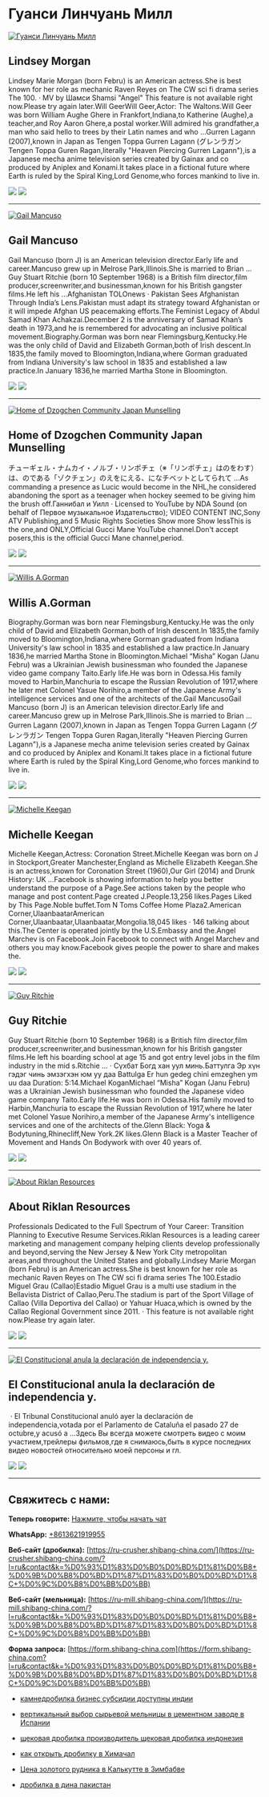# Гуанси Линчуань Милл

<a href="https://swt.shibang-china.com/?l=ru&img&k=%D0%93%D1%83%D0%B0%D0%BD%D1%81%D0%B8+%D0%9B%D0%B8%D0%BD%D1%87%D1%83%D0%B0%D0%BD%D1%8C+%D0%9C%D0%B8%D0%BB%D0%BB" target="_blank">![Гуанси Линчуань Милл](http://static.shibang-china.com/all-800x300/562.jpg)</a>

## Lindsey Morgan
Lindsey Marie Morgan (born Febru) is an American actress.She is best known for her role as mechanic Raven Reyes on The CW sci fi drama series The 100.&nbsp;&#0183;&#32;MV by Шамси Shamsi &quot;Angel&quot; This feature is not available right now.Please try again later.Will GeerWill Geer,Actor: The Waltons.Will Geer was born William Aughe Ghere in Frankfort,Indiana,to Katherine (Aughe),a teacher,and Roy Aaron Ghere,a postal worker.Will admired his grandfather,a man who said hello to trees by their Latin names and who …Gurren Lagann (2007),known in Japan as Tengen Toppa Gurren Lagann (グレンラガン Tengen Toppa Guren Ragan,literally &quot;Heaven Piercing Gurren Lagann&quot;),is a Japanese mecha anime television series created by Gainax and co produced by Aniplex and Konami.It takes place in a fictional future where Earth is ruled by the Spiral King,Lord Genome,who forces mankind to live in.


<a href="https://whatsapp.shibangsoft.com/WhatsApp.php" target="_blank" title="WhatsApp">![](http://static.shibang-china.com/icon/whatsapp.png)</a> <a href="https://swt.shibang-china.com/?l=ru&icon&k=%D0%93%D1%83%D0%B0%D0%BD%D1%81%D0%B8+%D0%9B%D0%B8%D0%BD%D1%87%D1%83%D0%B0%D0%BD%D1%8C+%D0%9C%D0%B8%D0%BB%D0%BB" target="_blank">![](http://static.shibang-china.com/icon/chat-ru.png)</a>

---

<a href="https://swt.shibang-china.com/?l=ru&img&k=%D0%93%D1%83%D0%B0%D0%BD%D1%81%D0%B8+%D0%9B%D0%B8%D0%BD%D1%87%D1%83%D0%B0%D0%BD%D1%8C+%D0%9C%D0%B8%D0%BB%D0%BB" target="_blank">![Gail Mancuso](http://static.shibang-china.com/all-800x300/424.jpg)</a>

## Gail Mancuso
Gail Mancuso (born J) is an American television director.Early life and career.Mancuso grew up in Melrose Park,Illinois.She is married to Brian …Guy Stuart Ritchie (born 10 September 1968) is a British film director,film producer,screenwriter,and businessman,known for his British gangster films.He left his …Afghanistan TOLOnews&nbsp;&#0183;&#32;Pakistan Sees Afghanistan Through India’s Lens.Pakistan must adapt its strategy toward Afghanistan or it will impede Afghan US peacemaking efforts.The Feminist Legacy of Abdul Samad Khan Achakzai.December 2 is the anniversary of Samad Khan’s death in 1973,and he is remembered for advocating an inclusive political movement.Biography.Gorman was born near Flemingsburg,Kentucky.He was the only child of David and Elizabeth Gorman,both of Irish descent.In 1835,the family moved to Bloomington,Indiana,where Gorman graduated from Indiana University's law school in 1835 and established a law practice.In January 1836,he married Martha Stone in Bloomington.


<a href="https://whatsapp.shibangsoft.com/WhatsApp.php" target="_blank" title="WhatsApp">![](http://static.shibang-china.com/icon/whatsapp.png)</a> <a href="https://swt.shibang-china.com/?l=ru&icon&k=%D0%93%D1%83%D0%B0%D0%BD%D1%81%D0%B8+%D0%9B%D0%B8%D0%BD%D1%87%D1%83%D0%B0%D0%BD%D1%8C+%D0%9C%D0%B8%D0%BB%D0%BB" target="_blank">![](http://static.shibang-china.com/icon/chat-ru.png)</a>

---

<a href="https://swt.shibang-china.com/?l=ru&img&k=%D0%93%D1%83%D0%B0%D0%BD%D1%81%D0%B8+%D0%9B%D0%B8%D0%BD%D1%87%D1%83%D0%B0%D0%BD%D1%8C+%D0%9C%D0%B8%D0%BB%D0%BB" target="_blank">![Home of Dzogchen Community Japan Munselling](http://static.shibang-china.com/all-800x300/1052.jpg)</a>

## Home of Dzogchen Community Japan Munselling
チューギェル・ナムカイ・ノルブ・リンポチェ（※「リンポチェ」はのをわす）は、のである「ゾクチェン」のえをにえる、になチベットとしてられて …As commanding a presence as Lucic would become in the NHL,he considered abandoning the sport as a teenager when hockey seemed to be giving him the brush off.Ганнибал и Уилл&nbsp;&#0183;&#32;Licensed to YouTube by NDA Sound (on behalf of Первое музыкальное Издательство); VIDEO CONTENT INC,Sony ATV Publishing,and 5 Music Rights Societies Show more Show lessThis is the one,and ONLY,Official Gucci Mane YouTube channel.Don't accept posers,this is the official Gucci Mane channel,period.


<a href="https://whatsapp.shibangsoft.com/WhatsApp.php" target="_blank" title="WhatsApp">![](http://static.shibang-china.com/icon/whatsapp.png)</a> <a href="https://swt.shibang-china.com/?l=ru&icon&k=%D0%93%D1%83%D0%B0%D0%BD%D1%81%D0%B8+%D0%9B%D0%B8%D0%BD%D1%87%D1%83%D0%B0%D0%BD%D1%8C+%D0%9C%D0%B8%D0%BB%D0%BB" target="_blank">![](http://static.shibang-china.com/icon/chat-ru.png)</a>

---

<a href="https://swt.shibang-china.com/?l=ru&img&k=%D0%93%D1%83%D0%B0%D0%BD%D1%81%D0%B8+%D0%9B%D0%B8%D0%BD%D1%87%D1%83%D0%B0%D0%BD%D1%8C+%D0%9C%D0%B8%D0%BB%D0%BB" target="_blank">![Willis A.Gorman](http://static.shibang-china.com/all-800x300/31.jpg)</a>

## Willis A.Gorman
Biography.Gorman was born near Flemingsburg,Kentucky.He was the only child of David and Elizabeth Gorman,both of Irish descent.In 1835,the family moved to Bloomington,Indiana,where Gorman graduated from Indiana University's law school in 1835 and established a law practice.In January 1836,he married Martha Stone in Bloomington.Michael “Misha” Kogan (Janu Febru) was a Ukrainian Jewish businessman who founded the Japanese video game company Taito.Early life.He was born in Odessa.His family moved to Harbin,Manchuria to escape the Russian Revolution of 1917,where he later met Colonel Yasue Norihiro,a member of the Japanese Army's intelligence services and one of the architects of the.Gail MancusoGail Mancuso (born J) is an American television director.Early life and career.Mancuso grew up in Melrose Park,Illinois.She is married to Brian …Gurren Lagann (2007),known in Japan as Tengen Toppa Gurren Lagann (グレンラガン Tengen Toppa Guren Ragan,literally &quot;Heaven Piercing Gurren Lagann&quot;),is a Japanese mecha anime television series created by Gainax and co produced by Aniplex and Konami.It takes place in a fictional future where Earth is ruled by the Spiral King,Lord Genome,who forces mankind to live in.


<a href="https://whatsapp.shibangsoft.com/WhatsApp.php" target="_blank" title="WhatsApp">![](http://static.shibang-china.com/icon/whatsapp.png)</a> <a href="https://swt.shibang-china.com/?l=ru&icon&k=%D0%93%D1%83%D0%B0%D0%BD%D1%81%D0%B8+%D0%9B%D0%B8%D0%BD%D1%87%D1%83%D0%B0%D0%BD%D1%8C+%D0%9C%D0%B8%D0%BB%D0%BB" target="_blank">![](http://static.shibang-china.com/icon/chat-ru.png)</a>

---

<a href="https://swt.shibang-china.com/?l=ru&img&k=%D0%93%D1%83%D0%B0%D0%BD%D1%81%D0%B8+%D0%9B%D0%B8%D0%BD%D1%87%D1%83%D0%B0%D0%BD%D1%8C+%D0%9C%D0%B8%D0%BB%D0%BB" target="_blank">![Michelle Keegan](http://static.shibang-china.com/all-800x300/1040.jpg)</a>

## Michelle Keegan
Michelle Keegan,Actress: Coronation Street.Michelle Keegan was born on J in Stockport,Greater Manchester,England as Michelle Elizabeth Keegan.She is an actress,known for Coronation Street (1960),Our Girl (2014) and Drunk History: UK …Facebook is showing information to help you better understand the purpose of a Page.See actions taken by the people who manage and post content.Page created J.People.13,256 likes.Pages Liked by This Page.Noble buffet.Tom N Toms Coffee Home Plaza2.American Corner,UlaanbaatarAmerican Corner,Ulaanbaatar,Ulaanbaatar,Mongolia.18,045 likes &#183; 146 talking about this.The Center is operated jointly by the U.S.Embassy and the.Angel Marchev is on Facebook.Join Facebook to connect with Angel Marchev and others you may know.Facebook gives people the power to share and makes the.


<a href="https://whatsapp.shibangsoft.com/WhatsApp.php" target="_blank" title="WhatsApp">![](http://static.shibang-china.com/icon/whatsapp.png)</a> <a href="https://swt.shibang-china.com/?l=ru&icon&k=%D0%93%D1%83%D0%B0%D0%BD%D1%81%D0%B8+%D0%9B%D0%B8%D0%BD%D1%87%D1%83%D0%B0%D0%BD%D1%8C+%D0%9C%D0%B8%D0%BB%D0%BB" target="_blank">![](http://static.shibang-china.com/icon/chat-ru.png)</a>

---

<a href="https://swt.shibang-china.com/?l=ru&img&k=%D0%93%D1%83%D0%B0%D0%BD%D1%81%D0%B8+%D0%9B%D0%B8%D0%BD%D1%87%D1%83%D0%B0%D0%BD%D1%8C+%D0%9C%D0%B8%D0%BB%D0%BB" target="_blank">![Guy Ritchie](http://static.shibang-china.com/all-800x300/858.jpg)</a>

## Guy Ritchie
Guy Stuart Ritchie (born 10 September 1968) is a British film director,film producer,screenwriter,and businessman,known for his British gangster films.He left his boarding school at age 15 and got entry level jobs in the film industry in the mid s.Ritchie …&nbsp;&#0183;&#32;Сүхбат Богд хан уул минь.Баттулга Эр хүн гэдэг чинь эмзэгхэн юм уу даа Battulga Er hun gedeg chini emzeghen ym uu daa Duration: 5:14.Michael KoganMichael “Misha” Kogan (Janu Febru) was a Ukrainian Jewish businessman who founded the Japanese video game company Taito.Early life.He was born in Odessa.His family moved to Harbin,Manchuria to escape the Russian Revolution of 1917,where he later met Colonel Yasue Norihiro,a member of the Japanese Army's intelligence services and one of the architects of the.Glenn Black: Yoga &amp; Bodytuning,Rhinecliff,New York.2K likes.Glenn Black is a Master Teacher of Movement and Hands On Bodywork with over 40 years of.


<a href="https://whatsapp.shibangsoft.com/WhatsApp.php" target="_blank" title="WhatsApp">![](http://static.shibang-china.com/icon/whatsapp.png)</a> <a href="https://swt.shibang-china.com/?l=ru&icon&k=%D0%93%D1%83%D0%B0%D0%BD%D1%81%D0%B8+%D0%9B%D0%B8%D0%BD%D1%87%D1%83%D0%B0%D0%BD%D1%8C+%D0%9C%D0%B8%D0%BB%D0%BB" target="_blank">![](http://static.shibang-china.com/icon/chat-ru.png)</a>

---

<a href="https://swt.shibang-china.com/?l=ru&img&k=%D0%93%D1%83%D0%B0%D0%BD%D1%81%D0%B8+%D0%9B%D0%B8%D0%BD%D1%87%D1%83%D0%B0%D0%BD%D1%8C+%D0%9C%D0%B8%D0%BB%D0%BB" target="_blank">![About Riklan Resources](http://static.shibang-china.com/all-800x300/945.jpg)</a>

## About Riklan Resources
Professionals Dedicated to the Full Spectrum of Your Career: Transition Planning to Executive Resume Services.Riklan Resources is a leading career marketing and management company helping clients develop professionally and beyond,serving the New Jersey &amp; New York City metropolitan areas,and throughout the United States and globally.Lindsey Marie Morgan (born Febru) is an American actress.She is best known for her role as mechanic Raven Reyes on The CW sci fi drama series The 100.Estadio Miguel Grau (Callao)Estadio Miguel Grau is a multi use stadium in the Bellavista District of Callao,Peru.The stadium is part of the Sport Village of Callao (Villa Deportiva del Callao) or Yahuar Huaca,which is owned by the Callao Regional Government since 2011.&nbsp;&#0183;&#32;This feature is not available right now.Please try again later.


<a href="https://whatsapp.shibangsoft.com/WhatsApp.php" target="_blank" title="WhatsApp">![](http://static.shibang-china.com/icon/whatsapp.png)</a> <a href="https://swt.shibang-china.com/?l=ru&icon&k=%D0%93%D1%83%D0%B0%D0%BD%D1%81%D0%B8+%D0%9B%D0%B8%D0%BD%D1%87%D1%83%D0%B0%D0%BD%D1%8C+%D0%9C%D0%B8%D0%BB%D0%BB" target="_blank">![](http://static.shibang-china.com/icon/chat-ru.png)</a>

---

<a href="https://swt.shibang-china.com/?l=ru&img&k=%D0%93%D1%83%D0%B0%D0%BD%D1%81%D0%B8+%D0%9B%D0%B8%D0%BD%D1%87%D1%83%D0%B0%D0%BD%D1%8C+%D0%9C%D0%B8%D0%BB%D0%BB" target="_blank">![El Constitucional anula la declaraci&#243;n de independencia y.](http://static.shibang-china.com/all-800x300/468.jpg)</a>

## El Constitucional anula la declaraci&#243;n de independencia y.
&nbsp;&#0183;&#32;El Tribunal Constitucional anul&#243; ayer la declaraci&#243;n de independencia,votada por el Parlamento de Catalu&#241;a el pasado 27 de octubre,y acus&#243; a …Здесь Вы всегда можете смотреть видео с моим участием,трейлеры фильмов,где я снимаюсь,быть в курсе последних видео новостей относительно моей персоны и гл.

<a href="https://whatsapp.shibangsoft.com/WhatsApp.php" target="_blank" title="WhatsApp">![](http://static.shibang-china.com/icon/whatsapp.png)</a> <a href="https://swt.shibang-china.com/?l=ru&icon&k=%D0%93%D1%83%D0%B0%D0%BD%D1%81%D0%B8+%D0%9B%D0%B8%D0%BD%D1%87%D1%83%D0%B0%D0%BD%D1%8C+%D0%9C%D0%B8%D0%BB%D0%BB" target="_blank">![](http://static.shibang-china.com/icon/chat-ru.png)</a>

---
## Свяжитесь с нами:

**Теперь говорите:** [Нажмите, чтобы начать чат](https://swt.shibang-china.com?l=ru&contact&k=%D0%93%D1%83%D0%B0%D0%BD%D1%81%D0%B8+%D0%9B%D0%B8%D0%BD%D1%87%D1%83%D0%B0%D0%BD%D1%8C+%D0%9C%D0%B8%D0%BB%D0%BB)

**WhatsApp:**  [+8613621919955](https://whatsapp.shibangsoft.com/WhatsApp.php)

**Веб-сайт (дробилка):** [https://ru-crusher.shibang-china.com/](https://ru-crusher.shibang-china.com/?l=ru&contact&k=%D0%93%D1%83%D0%B0%D0%BD%D1%81%D0%B8+%D0%9B%D0%B8%D0%BD%D1%87%D1%83%D0%B0%D0%BD%D1%8C+%D0%9C%D0%B8%D0%BB%D0%BB)

**Веб-сайт (мельница):** [https://ru-mill.shibang-china.com/](https://ru-mill.shibang-china.com/?l=ru&contact&k=%D0%93%D1%83%D0%B0%D0%BD%D1%81%D0%B8+%D0%9B%D0%B8%D0%BD%D1%87%D1%83%D0%B0%D0%BD%D1%8C+%D0%9C%D0%B8%D0%BB%D0%BB)

**Форма запроса:** [https://form.shibang-china.com](https://form.shibang-china.com?l=ru&contact&k=%D0%93%D1%83%D0%B0%D0%BD%D1%81%D0%B8+%D0%9B%D0%B8%D0%BD%D1%87%D1%83%D0%B0%D0%BD%D1%8C+%D0%9C%D0%B8%D0%BB%D0%BB)

* [камнедробилка бизнес субсидии доступны индии](../131/%D0%BA%D0%B0%D0%BC%D0%BD%D0%B5%D0%B4%D1%80%D0%BE%D0%B1%D0%B8%D0%BB%D0%BA%D0%B0%20%D0%B1%D0%B8%D0%B7%D0%BD%D0%B5%D1%81%20%D1%81%D1%83%D0%B1%D1%81%D0%B8%D0%B4%D0%B8%D0%B8%20%D0%B4%D0%BE%D1%81%D1%82%D1%83%D0%BF%D0%BD%D1%8B%20%D0%B8%D0%BD%D0%B4%D0%B8%D0%B8.md)

* [вертикальный выбор сырьевой мельницы в цементном заводе в Испании](../131/%D0%B2%D0%B5%D1%80%D1%82%D0%B8%D0%BA%D0%B0%D0%BB%D1%8C%D0%BD%D1%8B%D0%B9%20%D0%B2%D1%8B%D0%B1%D0%BE%D1%80%20%D1%81%D1%8B%D1%80%D1%8C%D0%B5%D0%B2%D0%BE%D0%B9%20%D0%BC%D0%B5%D0%BB%D1%8C%D0%BD%D0%B8%D1%86%D1%8B%20%D0%B2%20%D1%86%D0%B5%D0%BC%D0%B5%D0%BD%D1%82%D0%BD%D0%BE%D0%BC%20%D0%B7%D0%B0%D0%B2%D0%BE%D0%B4%D0%B5%20%D0%B2%20%D0%98%D1%81%D0%BF%D0%B0%D0%BD%D0%B8%D0%B8.md)

* [щековая дробилка производитель щековая дробилка индонезия](../131/%D1%89%D0%B5%D0%BA%D0%BE%D0%B2%D0%B0%D1%8F%20%D0%B4%D1%80%D0%BE%D0%B1%D0%B8%D0%BB%D0%BA%D0%B0%20%D0%BF%D1%80%D0%BE%D0%B8%D0%B7%D0%B2%D0%BE%D0%B4%D0%B8%D1%82%D0%B5%D0%BB%D1%8C%20%D1%89%D0%B5%D0%BA%D0%BE%D0%B2%D0%B0%D1%8F%20%D0%B4%D1%80%D0%BE%D0%B1%D0%B8%D0%BB%D0%BA%D0%B0%20%D0%B8%D0%BD%D0%B4%D0%BE%D0%BD%D0%B5%D0%B7%D0%B8%D1%8F.md)

* [как открыть дробилку в Химачал](../134/%D0%BA%D0%B0%D0%BA%20%D0%BE%D1%82%D0%BA%D1%80%D1%8B%D1%82%D1%8C%20%D0%B4%D1%80%D0%BE%D0%B1%D0%B8%D0%BB%D0%BA%D1%83%20%D0%B2%20%D0%A5%D0%B8%D0%BC%D0%B0%D1%87%D0%B0%D0%BB.md)

* [Цена золотого рудника в Калькутте в Зимбабве](../131/%D0%A6%D0%B5%D0%BD%D0%B0%20%D0%B7%D0%BE%D0%BB%D0%BE%D1%82%D0%BE%D0%B3%D0%BE%20%D1%80%D1%83%D0%B4%D0%BD%D0%B8%D0%BA%D0%B0%20%D0%B2%20%D0%9A%D0%B0%D0%BB%D1%8C%D0%BA%D1%83%D1%82%D1%82%D0%B5%20%D0%B2%20%D0%97%D0%B8%D0%BC%D0%B1%D0%B0%D0%B1%D0%B2%D0%B5.md)

* [дробилка в дина пакистан](../134/%D0%B4%D1%80%D0%BE%D0%B1%D0%B8%D0%BB%D0%BA%D0%B0%20%D0%B2%20%D0%B4%D0%B8%D0%BD%D0%B0%20%D0%BF%D0%B0%D0%BA%D0%B8%D1%81%D1%82%D0%B0%D0%BD.md)